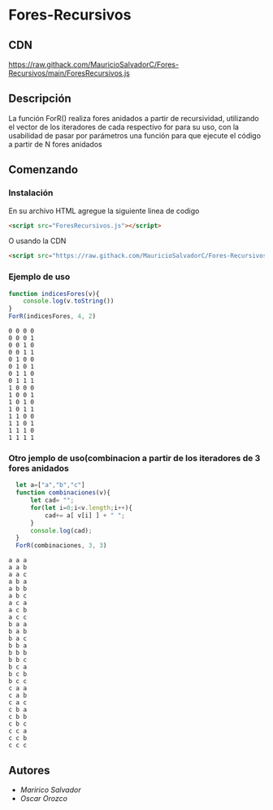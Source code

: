 # Fores-Recursivos

## CDN
https://raw.githack.com/MauricioSalvadorC/Fores-Recursivos/main/ForesRecursivos.js

## Descripción
La función ForR() realiza fores anidados a partir de recursividad,  utilizando el vector de los iteradores de cada respectivo for para su uso, con la usabilidad  de pasar por parámetros una función para que ejecute el código a partir de N fores anidados


## Comenzando

### Instalación
En su archivo HTML agregue la siguiente linea de codigo
```html
<script src="ForesRecursivos.js"></script>
```
O usando la CDN
```html
<script src="https://raw.githack.com/MauricioSalvadorC/Fores-Recursivos/main/ForesRecursivos.js"></script>
```
### Ejemplo de uso
  ```js
  function indicesFores(v){
      console.log(v.toString()) 
  }
  ForR(indicesFores, 4, 2)
  ```
```
0 0 0 0
0 0 0 1
0 0 1 0
0 0 1 1
0 1 0 0
0 1 0 1
0 1 1 0
0 1 1 1
1 0 0 0
1 0 0 1
1 0 1 0
1 0 1 1
1 1 0 0
1 1 0 1
1 1 1 0
1 1 1 1
```
### Otro jemplo de uso(combinacion a partir de los iteradores de 3 fores anidados

```js
  let a=["a","b","c"]
  function combinaciones(v){
      let cad= "";
      for(let i=0;i<v.length;i++){
          cad+= a[ v[i] ] + " ";
      }
      console.log(cad);
  }
  ForR(combinaciones, 3, 3)
```

```
a a a
a a b
a a c
a b a
a b b
a b c
a c a
a c b
a c c
b a a
b a b
b a c
b b a
b b b
b b c
b c a
b c b
b c c
c a a
c a b
c a c
c b a
c b b
c b c
c c a
c c b
c c c
```


## Autores

* *Maririco Salvador* 
* *Oscar Orozco*
